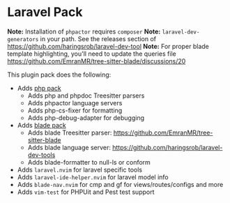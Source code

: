# Laravel Pack

**Note:** Installation of `phpactor` requires `composer`
**Note:** `laravel-dev-generators` in your path. See the releases section of https://github.com/haringsrob/laravel-dev-tool
**Note:** For proper blade template highlighting, you'll need to update the queries file https://github.com/EmranMR/tree-sitter-blade/discussions/20

This plugin pack does the following:

- Adds [php pack](https://github.com/AstroNvim/astrocommunity/tree/main/lua/astrocommunity/pack/php)
  - Adds php and phpdoc Treesitter parsers
  - Adds phpactor language servers
  - Adds php-cs-fixer for formatting
  - Adds php-debug-adapter for debugging
- Adds [blade pack](https://github.com/AstroNvim/astrocommunity/tree/main/lua/astrocommunity/pack/blade)
  - Adds blade Treesitter parser: https://github.com/EmranMR/tree-sitter-blade
  - Adds blade language server: https://github.com/haringsrob/laravel-dev-tools
  - Adds blade-formatter to null-ls or conform
- Adds `laravel.nvim` for laravel specific tools
- Adds `laravel-ide-helper.nvim` for laravel model info
- Adds `blade-nav.nvim` for cmp and gf for views/routes/configs and more
- Adds `vim-test` for PHPUit and Pest test support
